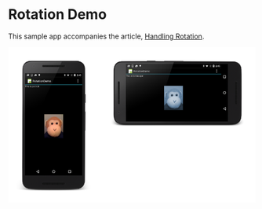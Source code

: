 Rotation Demo
=============

This sample app accompanies the article, 
[Handling Rotation](http://developer.xamarin.com/guides/android/application_fundamentals/handling_rotation).


[ ![](Screenshots/screenshots-sml.png)](Screenshots/screenshots.png)
